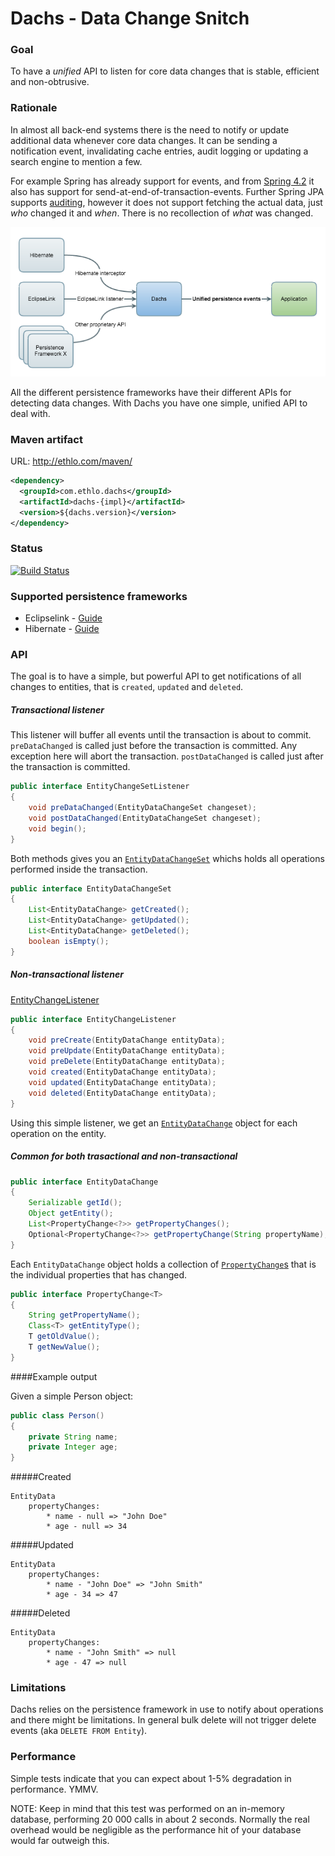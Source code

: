 # Dachs - Data Change Snitch

### Goal

To have a _unified_ API to listen for core data changes that is stable, efficient and non-obtrusive.

### Rationale

In almost all back-end systems there is the need to notify or update additional data whenever core data changes. It can be sending a notification event, invalidating cache entries, audit logging or updating a search engine to mention a few. 

For example Spring has already support for events, and from [Spring 4.2](https://spring.io/blog/2015/02/11/better-application-events-in-spring-framework-4-2#transaction-bound-events) it also has support for send-at-end-of-transaction-events. Further Spring JPA supports [auditing](http://docs.spring.io/spring-data/jpa/docs/1.5.0.RELEASE/reference/html/jpa.repositories.html#jpa.auditing), however it does not support fetching the actual data, just _who_ changed it and _when_. There is no recollection of _what_ was changed.

![Dachs flow](/resources/dachs_flow.png)

All the different persistence frameworks have their different APIs for detecting data changes. With Dachs you have one simple, unified API to deal with.

### Maven artifact

URL: http://ethlo.com/maven/

```xml
<dependency>
  <groupId>com.ethlo.dachs</groupId>
  <artifactId>dachs-{impl}</artifactId>
  <version>${dachs.version}</version>
</dependency>
```

### Status
[![Build Status](https://travis-ci.org/ethlo/dachs.png?branch=master)](https://travis-ci.org/ethlo/dachs)

### Supported persistence frameworks
* Eclipselink - [Guide](dachs-eclipselink/README.md)
* Hibernate - [Guide](dachs-hibernate/README.md)

### API
The goal is to have a simple, but powerful API to get notifications of all changes to entities, that is `created`, `updated` and `deleted`.

##### Transactional listener

This listener will buffer all events until the transaction is about to commit. `preDataChanged` is called just before the transaction is committed. Any exception here will abort the transaction. `postDataChanged` is called just after the transaction is committed. 

```java
public interface EntityChangeSetListener
{
	void preDataChanged(EntityDataChangeSet changeset);
	void postDataChanged(EntityDataChangeSet changeset);
	void begin();
}
```

Both methods gives you an [`EntityDataChangeSet`](https://github.com/ethlo/dachs/blob/master/dachs-common/src/main/java/com/ethlo/dachs/EntityDataChangeSet.java) whichs holds all operations performed inside the transaction.
```java
public interface EntityDataChangeSet
{
	List<EntityDataChange> getCreated();
	List<EntityDataChange> getUpdated();
	List<EntityDataChange> getDeleted();
	boolean isEmpty();
}
```

##### Non-transactional listener

 [EntityChangeListener](https://github.com/ethlo/dachs/blob/master/dachs-common/src/main/java/com/ethlo/dachs/EntityChangeListener.java)
```java
public interface EntityChangeListener
{
	void preCreate(EntityDataChange entityData);
	void preUpdate(EntityDataChange entityData);
	void preDelete(EntityDataChange entityData);
	void created(EntityDataChange entityData);
	void updated(EntityDataChange entityData);
	void deleted(EntityDataChange entityData);
}
```

Using this simple listener, we get an [`EntityDataChange`](https://github.com/ethlo/dachs/blob/master/dachs-common/src/main/java/com/ethlo/dachs/EntityDataChange.java) object for each operation on the entity.

##### Common for both trasactional and non-transactional
```java
public interface EntityDataChange
{
	Serializable getId();
	Object getEntity();
	List<PropertyChange<?>> getPropertyChanges();
	Optional<PropertyChange<?>> getPropertyChange(String propertyName);
}
```

Each `EntityDataChange` object holds a collection of [`PropertyChange`s](https://github.com/ethlo/dachs/blob/master/dachs-common/src/main/java/com/ethlo/dachs/PropertyChange.java) that is the individual properties that has changed.

```java
public interface PropertyChange<T>
{
	String getPropertyName();
	Class<T> getEntityType();
	T getOldValue();
	T getNewValue();
}
```
####Example output

Given a simple Person object:

```java
public class Person()
{
	private String name;
	private Integer age;
}
```

#####Created
```
EntityData
	propertyChanges:
		* name - null => "John Doe"
		* age - null => 34
```

#####Updated
```
EntityData
	propertyChanges:
		* name - "John Doe" => "John Smith"
		* age - 34 => 47
```

#####Deleted
```
EntityData
	propertyChanges:
		* name - "John Smith" => null
		* age - 47 => null
```

### Limitations
Dachs relies on the persistence framework in use to notify about operations and there might be limitations. 
In general bulk delete will not trigger delete events (aka `DELETE FROM Entity`). 

### Performance
Simple tests indicate that you can expect about 1-5% degradation in performance. YMMV.

NOTE: Keep in mind that this test was performed on an in-memory database, performing 20 000 calls in about 2 seconds. Normally the real overhead would be negligible as the performance hit of your database would far outweigh this. 
